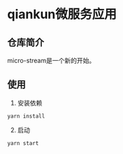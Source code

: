 # qiankun微服务应用

## 仓库简介
micro-stream是一个新的开始。

## 使用
1. 安装依赖
```
yarn install
```
2. 启动
```
yarn start
```
